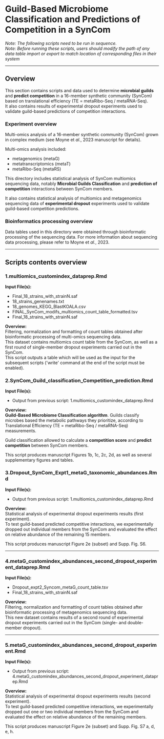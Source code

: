 # Guild-Based Microbiome Classification and Predictions of Competition in a SynCom  

_Note: The following scripts need to be run in sequence._  
_Note: Before running these scripts, users should modify the path of any data table import or export to match location of corresponding files in their system_ 

*** 

## Overview

This section contains scripts and data used to determine __microbial guilds__ and __predict competition__ in a 16-member synthetic community (SynCom) based on translational efficiency (TE = metaRibo-Seq / metaRNA-Seq).  
It also contains results of experimental dropout experiments used to validate guild-based predictions of competition interactions.  

### Experiment overview  

Multi-omics analysis of a 16-member synthetic community (SynCom) grown in complex medium (see Moyne et _al._, 2023 manuscript for details).  

Multi-omics analysis included:  
- metagenomics (metaG)  
- metatranscriptomics (metaT)  
- metaRibo-Seq (metaRS)  

This directory includes statistical analysis of SynCom multiomics sequencing data, notably __Microbial Guilds Classification__ and __prediction of competition__ interactions between SynCom members.  

It also contains statistical analysis of multiomics and metagenomics sequencing data of __experimental dropout__ experiments used to validate guild-based competition predictions.  


### Bioinformatics processing overview  

Data tables used in this directory were obtained through bioinformatic processing of the sequencing data. For more information about sequencing data processing, please refer to Moyne et _al._, 2023.  


***

## Scripts contents overview

### 1.multiomics_customindex_dataprep.Rmd  

__Input File(s):__  
- Final_18_strains_with_strainN.saf  
- 18_strains_genenames.txt  
- 18_genomes_KEGG_BlastKOALA.csv  
- FINAL_SynCom_modifs_multiomics_count_table_formatted.tsv  
- Final_18_strains_with_strainN.saf  

__Overview:__  
Filtering, normalization and formatting of count tables obtained after bioinformatic processing of multi-omics sequencing data.  
This dataset contains multiomics count table from the SynCom, as well as a first round of single-member dropout experiments carried out in the SynCom.  
This script outputs a table which will be used as the input for the subsequent scripts ('write' command at the end of the script must be enabled).  


### 2.SynCom_Guild_classification_Competition_prediction.Rmd  

__Input File(s):__  
- Output from previous script: 1.multiomics_customindex_dataprep.Rmd

__Overview:__  
__Guild-Based Microbiome Classification algorithm__. Guilds classify microbes based the metabolic pathways they prioritize, according to Translational Efficiency (TE = metaRibo-Seq / metaRNA-Seq) measurements.  

Guild classification allowed to calculate a __competition score__ and __predict competition__ between SynCom members.  

This script produces manuscript Figures 1b, 1c, 2c, 2d, as well as several supplementary figures and tables. 


### 3.Dropout_SynCom_Expt1_metaG_taxonomic_abundances.Rmd

__Input File(s):__ 
- Output from previous script: 1.multiomics_customindex_dataprep.Rmd

__Overview:__  
Statistical analysis of experimental dropout experiments results (first experiment).  
To test guild-based predicted competitive interactions, we experimentally dropped out individual members from the SynCom and evaluated the effect on relative abundance of the remaining 15 members.  

This script produces manuscript Figure 2e (subset) and Supp. Fig. S6. 


***

### 4.metaG_customindex_abundances_second_dropout_experiment_dataprep.Rmd

__Input File(s):__  
- Dropout_expt2_Syncom_metaG_count_table.tsv  
- Final_18_strains_with_strainN.saf  

__Overview:__  
Filtering, normalization and formatting of count tables obtained after bioinformatic processing of metagenomics sequencing data.  
This new dataset contains results of a second round of experimental dropout experiments carried out in the SynCom (single- and double-member dropout). 



***

### 5.metaG_customindex_abundances_second_dropout_experiment.Rmd

__Input File(s):__ 
- Output from previous script: 4.metaG_customindex_abundances_second_dropout_experiment_dataprep.Rmd

__Overview:__  
Statistical analysis of experimental dropout experiments results (second experiment).  
To test guild-based predicted competitive interactions, we experimentally dropped out one or two individual members from the SynCom and evaluated the effect on relative abundance of the remaining members.  

This script produces manuscript Figure 2e (subset) and Supp. Fig. S7 a, d, e, h. 

